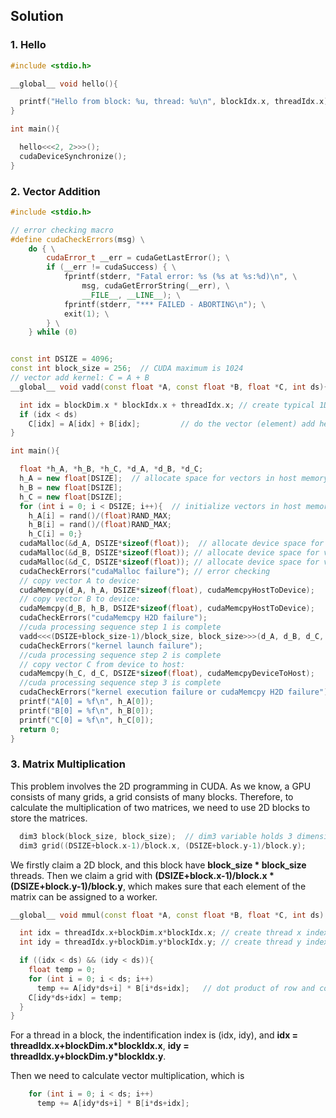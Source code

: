 <!--
 * @Author: LOTEAT
 * @Date: 2024-08-07 11:17:06
-->
## Solution

### 1. Hello
```C++
#include <stdio.h>

__global__ void hello(){

  printf("Hello from block: %u, thread: %u\n", blockIdx.x, threadIdx.x);
}

int main(){

  hello<<<2, 2>>>();
  cudaDeviceSynchronize();
}
```

### 2. Vector Addition
```C++
#include <stdio.h>

// error checking macro
#define cudaCheckErrors(msg) \
    do { \
        cudaError_t __err = cudaGetLastError(); \
        if (__err != cudaSuccess) { \
            fprintf(stderr, "Fatal error: %s (%s at %s:%d)\n", \
                msg, cudaGetErrorString(__err), \
                __FILE__, __LINE__); \
            fprintf(stderr, "*** FAILED - ABORTING\n"); \
            exit(1); \
        } \
    } while (0)


const int DSIZE = 4096;
const int block_size = 256;  // CUDA maximum is 1024
// vector add kernel: C = A + B
__global__ void vadd(const float *A, const float *B, float *C, int ds){

  int idx = blockDim.x * blockIdx.x + threadIdx.x; // create typical 1D thread index from built-in variables
  if (idx < ds)
    C[idx] = A[idx] + B[idx];         // do the vector (element) add here
}

int main(){

  float *h_A, *h_B, *h_C, *d_A, *d_B, *d_C;
  h_A = new float[DSIZE];  // allocate space for vectors in host memory
  h_B = new float[DSIZE];
  h_C = new float[DSIZE];
  for (int i = 0; i < DSIZE; i++){  // initialize vectors in host memory
    h_A[i] = rand()/(float)RAND_MAX;
    h_B[i] = rand()/(float)RAND_MAX;
    h_C[i] = 0;}
  cudaMalloc(&d_A, DSIZE*sizeof(float));  // allocate device space for vector A
  cudaMalloc(&d_B, DSIZE*sizeof(float)); // allocate device space for vector B
  cudaMalloc(&d_C, DSIZE*sizeof(float)); // allocate device space for vector C
  cudaCheckErrors("cudaMalloc failure"); // error checking
  // copy vector A to device:
  cudaMemcpy(d_A, h_A, DSIZE*sizeof(float), cudaMemcpyHostToDevice);
  // copy vector B to device:
  cudaMemcpy(d_B, h_B, DSIZE*sizeof(float), cudaMemcpyHostToDevice);
  cudaCheckErrors("cudaMemcpy H2D failure");
  //cuda processing sequence step 1 is complete
  vadd<<<(DSIZE+block_size-1)/block_size, block_size>>>(d_A, d_B, d_C, DSIZE);
  cudaCheckErrors("kernel launch failure");
  //cuda processing sequence step 2 is complete
  // copy vector C from device to host:
  cudaMemcpy(h_C, d_C, DSIZE*sizeof(float), cudaMemcpyDeviceToHost);
  //cuda processing sequence step 3 is complete
  cudaCheckErrors("kernel execution failure or cudaMemcpy H2D failure");
  printf("A[0] = %f\n", h_A[0]);
  printf("B[0] = %f\n", h_B[0]);
  printf("C[0] = %f\n", h_C[0]);
  return 0;
}
```

### 3. Matrix Multiplication
This problem involves the 2D programming in CUDA. As we know, a GPU consists of many grids, a grid consists of many blocks. Therefore, to calculate the multiplication of two matrices, we need to use 2D blocks to store the matrices.

```C++
  dim3 block(block_size, block_size);  // dim3 variable holds 3 dimensions
  dim3 grid((DSIZE+block.x-1)/block.x, (DSIZE+block.y-1)/block.y);
```

We firstly claim a 2D block, and this block have **block_size * block_size** threads. Then we claim a grid with **(DSIZE+block.x-1)/block.x * (DSIZE+block.y-1)/block.y**, which makes sure that each element of the matrix can be assigned to a worker.

```C++
__global__ void mmul(const float *A, const float *B, float *C, int ds) {

  int idx = threadIdx.x+blockDim.x*blockIdx.x; // create thread x index
  int idy = threadIdx.y+blockDim.y*blockIdx.y; // create thread y index

  if ((idx < ds) && (idy < ds)){
    float temp = 0;
    for (int i = 0; i < ds; i++)
      temp += A[idy*ds+i] * B[i*ds+idx];   // dot product of row and column
    C[idy*ds+idx] = temp;
  }
}
```
For a thread in a block, the indentification index is (idx, idy), and **idx = threadIdx.x+blockDim.x*blockIdx.x**, **idy = threadIdx.y+blockDim.y*blockIdx.y**. 

Then we need to calculate vector multiplication, which is 
```C++
    for (int i = 0; i < ds; i++)
      temp += A[idy*ds+i] * B[i*ds+idx]; 
```
